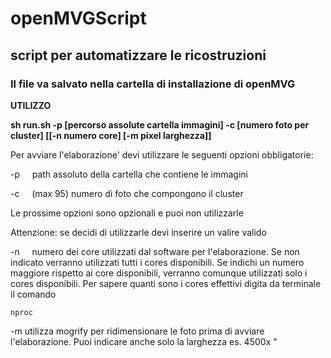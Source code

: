 # openMVGScript
## script per automatizzare le ricostruzioni
### Il file va salvato nella cartella di installazione di openMVG

**UTILIZZO**

**sh run.sh -p [percorso assolute cartella immagini] -c [numero foto per cluster] [[-n numero core] [-m pixel larghezza]]**

Per avviare l'elaborazione' devi utilizzare le seguenti opzioni obbligatorie:

-p&nbsp;&nbsp;&nbsp;&nbsp; path assoluto della cartella che contiene le immagini

-c&nbsp;&nbsp;&nbsp;&nbsp; <numero>(max 95) numero di foto che compongono il cluster

Le prossime opzioni sono opzionali e puoi non utilizzarle

Attenzione: se decidi di utilizzarle devi inserire un valire valido

-n&nbsp;&nbsp;&nbsp;&nbsp;<numero> numero dei core utilizzati dal software per l'elaborazione. Se non indicato verranno utilizzati tutti i cores disponibili.
Se indichi un numero maggiore rispetto ai core disponibili, verranno comunque utilizzati solo  i cores disponibili. Per sapere quanti sono i cores effettivi digita da terminale il comando
```
nproc
```

-m <widthxheight> utilizza mogrify per ridimensionare le foto prima di avviare l'elaborazione.
                      Puoi indicare anche solo la larghezza es. 4500x "
